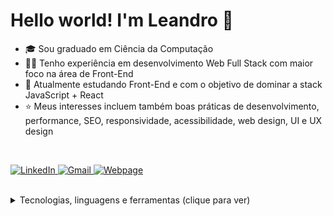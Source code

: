 <h1>Hello world! I'm Leandro 👋</h1>

<ul>
<li>🎓 Sou graduado em Ciência da Computação</li>
<li>👨‍💻 Tenho experiência em desenvolvimento Web Full Stack com maior foco na área de Front-End</li>
<li>🧠 Atualmente estudando Front-End e com o objetivo de dominar a stack JavaScript + React</li>
<li>⭐ Meus interesses incluem também boas práticas de desenvolvimento, performance, SEO, responsividade, acessibilidade, web design, UI e UX design</li>
</ul>
<br>

<p>
	<a href="https://www.linkedin.com/in/leandro-ranggel" target="_blank">
		<img src="https://img.shields.io/badge/linkedin-0077B5?style=for-the-badge&logo=linkedin&logoColor=white" alt="LinkedIn">
	</a>
	<a href="mailto:leandrorangelm@gmail.com" target="_blank">
		<img src="https://img.shields.io/badge/e--mail-D14836?style=for-the-badge&logo=gmail&logoColor=white" alt="Gmail">
	</a>
	<a href="https://leorangel.github.io/" target="_blank">
		<img src="https://img.shields.io/badge/leorangel.github.io-D14836?style=for-the-badge&color=0FBD52" alt="Webpage">
	</a>
</p>

<br>
<details>
<summary>Tecnologias, linguagens e ferramentas (clique para ver)</summary>
<br />
	
<table border="none">
    <tr>
	<td>
		<p>Estudando no momento:</p>
		<img alt="React" src="https://img.shields.io/badge/React-20232A?&logo=react&logoColor=61DAFB">
		<img alt="JavaScript" src="https://img.shields.io/badge/JavaScript-20232A?&logo=javascript&logoColor=F7DF1E">
		<img alt="Nextjs" src="https://img.shields.io/badge/Next.JS-20232A?&logo=nextdotjs&logoColor=000000">
		<img alt="TypeScript" src="https://img.shields.io/badge/TypeScript-20232A?&logo=typescript&logoColor=007ACC">
		<img alt="Styled Components" src="https://img.shields.io/badge/Styled--Components-20232A?&logo=styled-components&logoColor=DB7093">
		<img alt="Jest" src="https://img.shields.io/badge/Jest-20232A?&logo=jest&logoColor=C21325">
		<br><br>
		<p>Quero, em breve, aprender mais sobre:</p>
		<img alt="Node.js" src="https://img.shields.io/badge/Node.js-20232A?&logo=node.js&logoColor=43853D"/>
		<img alt="SASS" src="https://img.shields.io/badge/Sass-20232A?&logo=sass&logoColor=CC6699">
		<img alt="Redux" src="https://img.shields.io/badge/Redux-20232A?&logo=redux&logoColor=593D88">
		<img alt="Docker" src="https://img.shields.io/badge/Docker-20232A.svg?&logo=docker&logoColor=%230db7ed">
		<img alt="Firebase" src="https://img.shields.io/badge/Firebase-20232A?&logo=firebase&logoColor=ffca28">
		<img alt="React Native" src="https://img.shields.io/badge/React_Native-20232A?&logo=react&logoColor=61DAFB">
		<br><br>
		<p>Outras que uso ou já usei:</p>
		<img alt="HTML5" src="https://img.shields.io/badge/HTML5-20232A?&logo=html5&logoColor=E34F26">
		<img alt="CSS3" src="https://img.shields.io/badge/CSS3-20232A?&logo=css3&logoColor=1572B6">
		<img alt="PHP" src="https://img.shields.io/badge/PHP-20232A?&logo=php&logoColor=777BB4">
		<img alt="Bootstrap" src="https://img.shields.io/badge/Bootstrap-20232A?&logo=bootstrap&logoColor=563D7C">
		<img alt="Wordpress" src="https://img.shields.io/badge/Wordpress-20232A?&logo=wordpress&logoColor=21759B">
		<img alt="Git" src="https://img.shields.io/badge/Git-20232A?&logo=git&logoColor=F05032">
		<img alt="JQUery" src="https://img.shields.io/badge/jQuery-20232A?&logo=jquery&logoColor=0769AD">
		<img alt="Python" src="https://img.shields.io/badge/Python-20232A?&logo=python&logoColor=14354C"/>
		<img alt="Django" src="https://img.shields.io/badge/Django-20232A?&logo=django&logoColor=092E20">
		<img alt="Laravel" src="https://img.shields.io/badge/Laravel-20232A?&logo=laravel&logoColor=FF2D20">
		<img alt="Unity" src="https://img.shields.io/badge/Unity-20232A?&logo=unity&logoColor=100000">
		<img alt="Photoshop" src="https://img.shields.io/badge/Photoshop-20232A.svg?&logo=adobe-photoshop&logoColor=24205E">
		<img alt="Figma" src="https://img.shields.io/badge/Figma-20232A.svg?&logo=figma&logoColor=F24D1D">
	</td>
	<td>
		<img src="https://github-readme-stats.vercel.app/api/top-langs?username=LeoRangel&show_icons=true&locale=pt-br&layout=compact&theme=react&hide_border=true&count_private=true" alt="LeoRangel's stats" height="150"/>
		<img src="https://github-readme-stats.vercel.app/api?username=LeoRangel&locale=pt-br&show_icons=true&hide_border=true&theme=react&count_private=true&hide=stars" alt="LeoRangel's stats" height="150"/>
<!-- 		<img alt="LeoRangel's streak" src="https://github-readme-streak-stats.herokuapp.com/?user=LeoRangel&theme=react&hide_border=true&count_private=true&locale=pt-br" height="150"/> -->
	</td>
    </tr>
</table>

<br />
</details>
